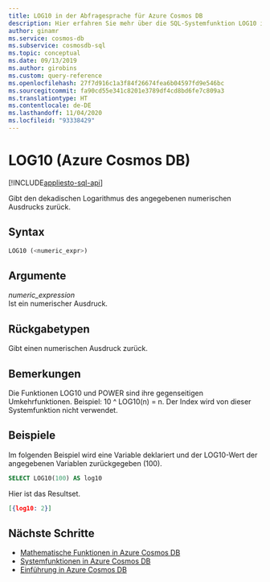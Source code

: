 ```yaml
---
title: LOG10 in der Abfragesprache für Azure Cosmos DB
description: Hier erfahren Sie mehr über die SQL-Systemfunktion LOG10 in Azure Cosmos DB, die den Logarithmus zur Basis 10 des angegebenen numerischen Ausdrucks zurückgibt.
author: ginamr
ms.service: cosmos-db
ms.subservice: cosmosdb-sql
ms.topic: conceptual
ms.date: 09/13/2019
ms.author: girobins
ms.custom: query-reference
ms.openlocfilehash: 27f7d916c1a3f84f26674fea6b04597fd9e546bc
ms.sourcegitcommit: fa90cd55e341c8201e3789df4cd8bd6fe7c809a3
ms.translationtype: HT
ms.contentlocale: de-DE
ms.lasthandoff: 11/04/2020
ms.locfileid: "93338429"
---
```

# <a name="log10-azure-cosmos-db"></a>LOG10 (Azure Cosmos DB)
[!INCLUDE[appliesto-sql-api](includes/appliesto-sql-api.md)]

 Gibt den dekadischen Logarithmus des angegebenen numerischen Ausdrucks zurück.  
  
## <a name="syntax"></a>Syntax
  
```sql
LOG10 (<numeric_expr>)  
```  
  
## <a name="arguments"></a>Argumente
  
*numeric_expression*  
   Ist ein numerischer Ausdruck.  
  
## <a name="return-types"></a>Rückgabetypen
  
  Gibt einen numerischen Ausdruck zurück.  
  
## <a name="remarks"></a>Bemerkungen
  
  Die Funktionen LOG10 und POWER sind ihre gegenseitigen Umkehrfunktionen. Beispiel: 10 ^ LOG10(n) = n. Der Index wird von dieser Systemfunktion nicht verwendet.
  
## <a name="examples"></a>Beispiele
  
  Im folgenden Beispiel wird eine Variable deklariert und der LOG10-Wert der angegebenen Variablen zurückgegeben (100).  
  
```sql
SELECT LOG10(100) AS log10 
```  
  
 Hier ist das Resultset.  
  
```json
[{log10: 2}]  
```  

## <a name="next-steps"></a>Nächste Schritte

- [Mathematische Funktionen in Azure Cosmos DB](sql-query-mathematical-functions.md)
- [Systemfunktionen in Azure Cosmos DB](sql-query-system-functions.md)
- [Einführung in Azure Cosmos DB](introduction.md)
